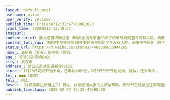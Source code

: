 ```yaml
---
layout: default_post
username: xiiam-
user_verify: yellowv
publish_time: FriFeb0712:32:47+08002020
crawl_time: 20200212-12:40:51
imageurl: 
content_brief: 肺炎患者求助超话 求助‼️男朋友家里80多岁的爷爷奶奶至今没有入院，病情正在恶化【姓名】龚树香（爷爷） 胡桃香（奶奶）【年龄】 爷爷85岁 奶奶84岁【所在城市】武汉市【所在小区、社区】  硚口区 宗关街道 新合村社区【患病时间】  1月23日奶奶开始发烧，已确诊为新冠；  2月3 ...全文
content_full_raw: 求助‼️男朋友家里80多岁的爷爷奶奶至今没有入院，病情正在恶化【姓名】龚树香（爷爷）胡桃香（奶奶）【年龄】爷爷85岁奶奶84岁【所在城市】武汉市【所在小区、社区】硚口区宗关街道新合村社区【患病时间】1月23日奶奶开始发烧，已确诊为新冠；2月3日爷爷开始发烧，疑似，还未确诊；【联系方式】●●●（龚健）【其他紧急联系人】同上【病情描述】（详细病情在微博主页）首先，非常感谢大家的支持与帮助，现爷爷已经被送往隔离酒店了，下一步等待做核酸检测，真的谢谢🙏🏻🙏🏻其次，今天我男朋友接到奶奶打来的电话，奶奶说：“你们是不是不管我了，为什么没有人来看我，也没有人管我，是想让我一个人死在这里吗？你们能不能来接我，我不想在这里，我想回家。”，听到这话顿时潸然泪下，非常揪心我们非常希望能够回到一个月之前，全家人和和美美的坐在一起不是我们不想接，我们当然想，可是这个病的传染性太大了，接回家只会让家里人感染奶奶已经从1月23号到今天已经持续发烧16天了，病情一天比一天严重。奶奶说她有时候走路没劲了就会下意识的往地上坐，我们非常担心，现在医院还进不去，万一摔伤了怎么办？爷爷之前中风两次，大脑内还安装了支架，腿脚也不好。去隔离酒店的时候因为没有电梯，强行爬了四层楼梯还是持续高烧，已经好几天了。现在爷爷奶奶都有出现乏力、喘气、呼吸困难的症状，天天也不怎么想吃饭，我不知道他们还能抗多久我们真的希望社区能够快点安排爷爷奶奶入院，多拖一天就多一份风险他们一直非常想看到他孙子（我男朋友）成婚的那天，所以我真心的想求助大家帮帮老人家吧，他们真的那么多没有时间等了永远不知道明天和意外哪个先来希望能得到社会各界的好心人的帮助，帮帮我们吧，万分感谢@深夜一只猫@侠客岛@老陶在路上@nG家的猫@武汉发布@武汉晚报@长江日报@平安湖北@人民日报#武汉加油##武汉日记#
status_url: https://m.weibo.cn/status/4469309855944265
name_: 龚树香（爷爷）胡桃香（奶奶）
age_: 爷爷85岁奶奶84岁
city_: 武汉市
address_: 硚口区宗关街道新合村社区
since_: 1月23日奶奶开始发烧，已确诊为新冠；2月3日爷爷开始发烧，疑似，还未确诊；
tel_: ●●●（龚健）
tel2_: 同上
desc_: （详细病情在微博主页）首先，非常感谢大家的支持与帮助，现爷爷已经被送往隔离酒店了，下一步等待做核酸检测，真的谢谢🙏🏻🙏🏻其次，今天我男朋友接到奶奶打来的电话，奶奶说“你们是不是不管我了，为什么没有人来看我，也没有人管我，是想让我一个人死在这里吗？你们能不能来接我，我不想在这里，我想回家。”，听到这话顿时潸然泪下，非常揪心我们非常希望能够回到一个月之前，全家人和和美美的坐在一起不是我们不想接，我们当然想，可是这个病的传染性太大了，接回家只会让家里人感染奶奶已经从1月23号到今天已经持续发烧16天了，病情一天比一天严重。奶奶说她有时候走路没劲了就会下意识的往地上坐，我们非常担心，现在医院还进不去，万一摔伤了怎么办？爷爷之前中风两次，大脑内还安装了支架，腿脚也不好。去隔离酒店的时候因为没有电梯，强行爬了四层楼梯还是持续高烧，已经好几天了。现在爷爷奶奶都有出现乏力、喘气、呼吸困难的症状，天天也不怎么想吃饭，我不知道他们还能抗多久我们真的希望社区能够快点安排爷爷奶奶入院，多拖一天就多一份风险他们一直非常想看到他孙子（我男朋友）成婚的那天，所以我真心的想求助大家帮帮老人家吧，他们真的那么多没有时间等了永远不知道明天和意外哪个先来希望能得到社会各界的好心人的帮助，帮帮我们吧，万分感谢@深夜一只猫@侠客岛@老陶在路上@nG家的猫@武汉发布@武汉晚报@长江日报@平安湖北@人民日报#武汉加油##武汉日记#
publish_timestamp: 2020-02-07 12:32:47+08:00
---
```

